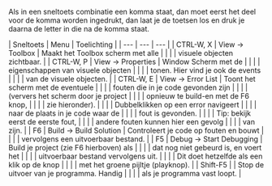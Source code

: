 <p class="note">Als in een sneltoets combinatie een komma staat, dan moet eerst het deel voor de komma worden ingedrukt, dan laat je de toetsen los en druk je daarna de letter in die na de komma staat.</p>
| Sneltoets | Menu | Toelichting |
| --- | --- | --- |
| CTRL-W, X | View → Toolbox | Maakt het Toolbox scherm met alle |
|  |  | visuele objecten zichtbaar. |
| CTRL-W, P | View → Properties | Window	Scherm met de |
|  |  | eigenschappen van visuele objecten |
|  |  | tonen. Hier vind je ook de events |
|  |  | van de visuele objecten. |
| CTRL-W, E | View → Error List | Toont het scherm met de eventuele |
|  |  | fouten die in je code gevonden zijn |
|  |  | (ververs het scherm door je project |
|  |  | opnieuw te build-en met de F6 knop, |
|  |  | zie hieronder). |
|  |  | Dubbelklikken op een error navigeert |
|  |  | naar de plaats in je code waar de |
|  |  | fout is gevonden. |
|  |  | Tip: bekijk eerst de eerste fout, |
|  |  | andere fouten kunnen hier een gevolg |
|  |  | van zijn. |
| F6 | Build → Build Solution | Controleert je code op fouten en bouwt |
|  |  | vervolgens een uitvoerbaar bestand. |
| F5 | Debug → Start Debugging | Build je project (zie F6 hierboven) als |
|  |  | dat nog niet gebeurd is, en voert het |
|  |  | uitvoerbaar bestand vervolgens uit. |
|  |  | Dit doet hetzelfde als een klik op de knop |
|  |  | met het groene pijltje (playknop). |
| Shift-F5 |  | Stop de uitvoer van je programma. Handig |
|  |  | als je programma vast loopt. |

